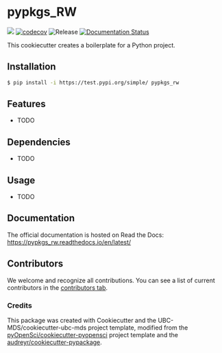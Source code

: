 # pypkgs_RW 

![](https://github.com/wang-rui/pypkgs_rw/workflows/build/badge.svg) [![codecov](https://codecov.io/gh/wang-rui/pypkgs_rw/branch/main/graph/badge.svg)](https://codecov.io/gh/wang-rui/pypkgs_rw) ![Release](https://github.com/wang-rui/pypkgs_rw/workflows/Release/badge.svg) [![Documentation Status](https://readthedocs.org/projects/pypkgs_rw/badge/?version=latest)](https://pypkgs_rw.readthedocs.io/en/latest/?badge=latest)

This cookiecutter creates a boilerplate for a Python project.

## Installation

```bash
$ pip install -i https://test.pypi.org/simple/ pypkgs_rw
```

## Features

- TODO

## Dependencies

- TODO

## Usage

- TODO

## Documentation

The official documentation is hosted on Read the Docs: https://pypkgs_rw.readthedocs.io/en/latest/

## Contributors

We welcome and recognize all contributions. You can see a list of current contributors in the [contributors tab](https://github.com/wang-rui/pypkgs_rw/graphs/contributors).

### Credits

This package was created with Cookiecutter and the UBC-MDS/cookiecutter-ubc-mds project template, modified from the [pyOpenSci/cookiecutter-pyopensci](https://github.com/pyOpenSci/cookiecutter-pyopensci) project template and the [audreyr/cookiecutter-pypackage](https://github.com/audreyr/cookiecutter-pypackage).
